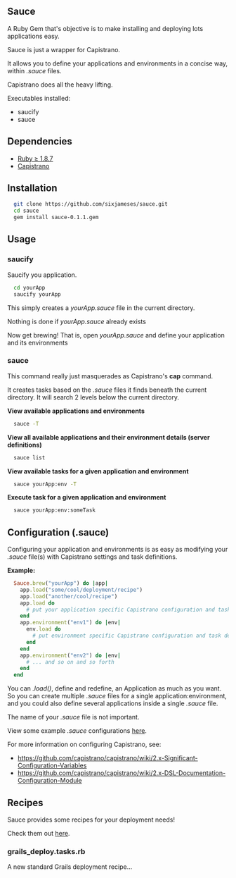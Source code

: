 
## Sauce
A Ruby Gem that's objective is to make installing and deploying lots applications easy.

Sauce is just a wrapper for Capistrano.

It allows you to define your applications and environments in a concise way, within *.sauce* files.

Capistrano does all the heavy lifting.

Executables installed:
* saucify
* sauce


## Dependencies
* [Ruby &#8805; 1.8.7](http://www.ruby-lang.org/en/downloads/)
* [Capistrano](https://github.com/capistrano/capistrano)

## Installation
```sh
  git clone https://github.com/sixjameses/sauce.git
  cd sauce
  gem install sauce-0.1.1.gem
```
## Usage

### saucify

Saucify you application.

```sh
  cd yourApp
  saucify yourApp
```

This simply creates a *yourApp.sauce* file in the current directory.

Nothing is done if *yourApp.sauce* already exists

Now get brewing!  That is, open *yourApp.sauce* and define your application and its environments

### sauce
This command really just masquerades as Capistrano's **cap** command.

It creates tasks based on the *.sauce* files it finds beneath the current directory. It will search 2 levels below the current directory.

**View available applications and environments**
```sh
  sauce -T
```

**View all available applications and their environment details (server definitions)**
```sh
  sauce list
```

**View available tasks for a given application and environment**
```sh
  sauce yourApp:env -T
```

**Execute task for a given application and environment**
```sh
  sauce yourApp:env:someTask
```


## Configuration (.sauce)
Configuring your application and environments is as easy as modifying your *.sauce* file(s) with Capistrano settings and task definitions.

**Example:**
```rb
  Sauce.brew("yourApp") do |app|
    app.load("some/cool/deployment/recipe")
    app.load("another/cool/recipe")
    app.load do
      # put your application specific Capistrano configuration and task definitions here
    end
    app.environment("env1") do |env|
      env.load do 
        # put environment specific Capistrano configuration and task definitions here
      end
    end
    app.environment("env2") do |env|
      # ... and so on and so forth
    end
  end
```


You can *.load()*, define and redefine, an Application as much as you want.  
So you can create multiple *.sauce* files for a single application:environment, and
you could also define several applications inside a single *.sauce* file.

The name of your *.sauce* file is not important.

View some example *.sauce* configurations [here](sauce/tree/master/examples).

For more information on configuring Capistrano, see:
* https://github.com/capistrano/capistrano/wiki/2.x-Significant-Configuration-Variables
* https://github.com/capistrano/capistrano/wiki/2.x-DSL-Documentation-Configuration-Module

## Recipes
Sauce provides some recipes for your deployment needs!

Check them out [here](sauce/tree/master/lib/sauce/recipes).

### grails_deploy.tasks.rb
A new standard Grails deployment recipe...
